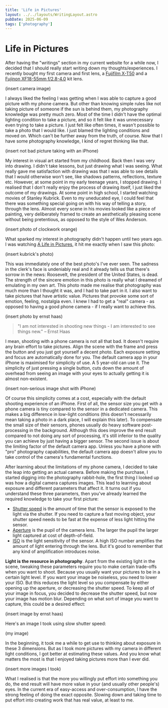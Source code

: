 ```yaml
---
title: 'Life in Pictures'
layout: ../../layouts/WritingLayout.astro
pubDate: 2025-06-09
tags: ['photography']
---
```

# Life in Pictures

After having the "writings" section in my current website for a while now, I decided that I should really start writing down my thoughts/experiences. I recently bought my first camera and first lens, a [Fujifilm X-T50](https://www.fujifilm-x.com/global/products/cameras/x-t50/) and a [Fujinon XF18-55mm f/2.8-4.0](https://www.fujifilm-x.com/global/products/lenses/xf18-55mmf28-4-r-lm-ois/) kit lens.

(insert camera image)

I always liked the feeling I was getting when I was able to capture a good picture with my phone camera. But other than knowing simple rules like not taking picture of someone if the sun is behind them, my photography knowledge was pretty much zero. Most of the time I didn't have the optimal lighting condition to take a picture, and so it felt like it was unnecessary even trying to take a picture. I just felt like often times, it wasn't possible to take a photo that I would like. I just blamed the lighting conditions and moved on. Which can't be further away from the truth, of course. Now that I have some photography knowledge, I kind of regret thinking like that.

(insert not bad picture taking with an iPhone)

My interest in visual art started from my childhood. Back then I was very into drawing. I didn't take lessons, but just drawing what I was seeing. What really gave me satisfaction with drawing was that I was able to see details that I would otherwise won't see, like shadows patterns, reflections, texture etc. However, at some point in my early teenage years, I stopped drawing. I realised that I don't really enjoy the process of drawing itself, I just liked the outcome of my drawings. 
At some point in high school, I started watching movies of Stanley Kubrick. Even to my uneducated eye, I could feel that there was something special going on with his way of telling a story, through the lens. Almost every scene in his movies looked like a piece of painting, very deliberately framed to create an aesthetically pleasing scene without being pretentious, as opposed to the style of Wes Anderson. 

(insert photo of clockwork orange)

What sparked my interest in photography didn't happen until two years ago. I was watching [A Life in Pictures](https://en.wikipedia.org/wiki/Stanley_Kubrick:_A_Life_in_Pictures), it hit me exactly when I saw this photo:

(insert kubrick's photo)

This was immediately one of the best photo's I've ever seen. The sadness in the clerk's face is undeniably real and it already tells us that there's sorrow in the news: Roosevelt, the president of the United States, is dead.
The strength of the sincere emotion in this photo is really what I dreamed of emulating in my own art. This photo made me realise that photography was much more than I thought it was, and I had to take part in it. I also want to take pictures that have artistic value. Pictures that provoke some sort of emotion, feeling, nostalgia even. I knew I had to get a "real" camera - as opposed to having a good phone camera - if I really want to achieve this. 

(insert photo by ernst haas)

> "I am not interested in shooting new things - I am interested to see things new."
> &#8211; Ernst Haas

I mean, shooting with a phone camera is not all that bad. It doesn't require any brain effort to take pictures. Align the scene with the frame and press the button and you just got yourself a decent photo. Each exposure setting and focus are automatically done for you. The default camera app in your iPhone is maximised for simplicity of use. A 5 year-old can use it. The simplicity of just pressing a single button, cuts down the amount of overhead from seeing an image with your eyes to actually getting it is almost non-existent. 

(insert non-serious image shot with iPhone)

Of course this simplicity comes at a cost, especially with the default shooting experience of an iPhone. First of all, the sensor size you get with a phone camera is tiny compared to the sensor in a dedicated camera. This makes a big difference in low-light conditions (this doesn't necessarily mean taking a photo in a dark place, I will explain this later). To compensate the small size of their sensors, phones usually do heavy software post-processing in the background. Although this does improve the end result compared to not doing any sort of processing, it's still inferior to the quality you can achieve by just having a bigger sensor. The second issue is about the limiting factor of the default camera app. Unless you have a phone with "pro" photography capabilities, the default camera app doesn't allow you to take control of the camera's fundamental functions.

After learning about the limitations of my phone camera, I decided to take the leap into getting an actual camera. Before making the purchase, I started digging into the photography rabbit-hole, the first thing I looked up was how a digital camera captures images. This lead to learning about exposure and different parameters that affect it. It turns out if you understand these three parameters, then you've already learned the required knowledge to take your first picture:

- [Shutter speed](https://en.wikipedia.org/wiki/Shutter_speed) is the amount of time that the sensor is exposed to the light via the shutter. If you need to capture a fast moving object, your shutter speed needs to be fast at the expense of less light hitting the sensor.
- [Aperture](https://en.wikipedia.org/wiki/Aperture) is the pupil of the camera lens. The larger the pupil the larger light captured at cost of depth-of-field.
- [ISO](https://en.wikipedia.org/wiki/Film_speed#ISO) is the light sensitivity of the sensor. A high ISO number amplifies the amount of light entering through the lens. But it's good to remember that any kind of amplification introduces noise.

**Light is the resource in photography**. Apart from the existing light in the scene, tweaking these parameters require you to make certain trade-offs when you want to shoot. Because you usually want your pictures to be in a certain light level. If you want your image be noiseless, you need to lower your ISO. But this reduces the light level so you compensate by either opening up the aperture, or decreasing the shutter speed. To keep all of your image in focus, you decided to decrease the shutter speed, but now your image has motion blur. Depending on what sort of image you want to capture, this could be a desired effect:

(insert image by ernst haas)

Here's an image I took using slow shutter speed:

(my image)

In the beginning, it took me a while to get use to thinking about exposure in these 3 dimensions. But as I took more pictures with my camera in different light conditions, I got better at estimating these values. And you know what matters the most is that I enjoyed taking pictures more than I ever did.

(insert more images I took)

What I realised is that the more you willingly put effort into something you do, the end result will have more value in your (and usually other people's) eyes. In the current era of easy-access and over-consumption, I have the strong feeling of doing the exact opposite. Slowing down and taking time to put effort into creating work that has real value, at least to me.
